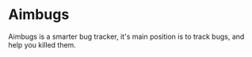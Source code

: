 Aimbugs
=======

Aimbugs is a smarter bug tracker, it's main position is to track bugs, and help you killed them.
